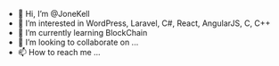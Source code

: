- 👋 Hi, I’m @JoneKell
- 👀 I’m interested in WordPress, Laravel, C#, React, AngularJS, C, C++
- 🌱 I’m currently learning BlockChain
- 💞️ I’m looking to collaborate on ...
- 📫 How to reach me ...

<!---
JoneKell/JoneKell is a ✨ special ✨ repository because its `README.md` (this file) appears on your GitHub profile.
You can click the Preview link to take a look at your changes.
--->
